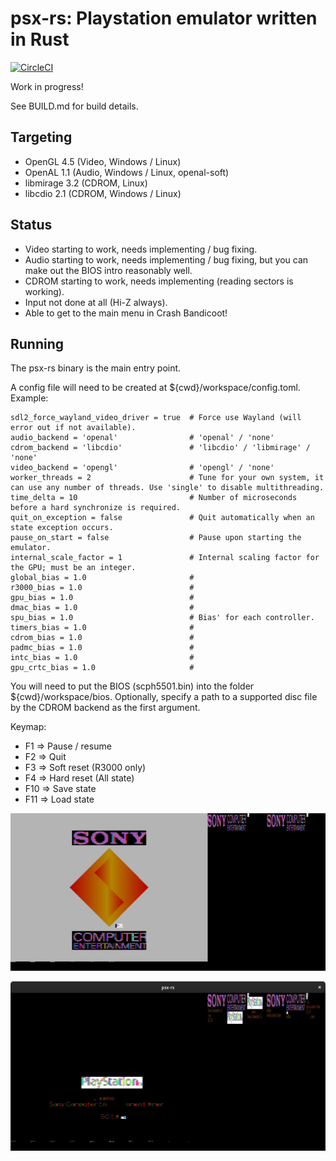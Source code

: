 # psx-rs: Playstation emulator written in Rust
[![CircleCI](https://circleci.com/gh/marcosatti/psx-rs.svg?style=svg)](https://circleci.com/gh/marcosatti/psx-rs)

Work in progress!

See BUILD.md for build details.

## Targeting
- OpenGL 4.5 (Video, Windows / Linux)
- OpenAL 1.1 (Audio, Windows / Linux, openal-soft)
- libmirage 3.2 (CDROM, Linux)
- libcdio 2.1 (CDROM, Windows / Linux)

## Status
- Video starting to work, needs implementing / bug fixing.
- Audio starting to work, needs implementing / bug fixing, but you can make out the BIOS intro reasonably well.
- CDROM starting to work, needs implementing (reading sectors is working).
- Input not done at all (Hi-Z always).
- Able to get to the main menu in Crash Bandicoot!

## Running
The psx-rs binary is the main entry point.

A config file will need to be created at ${cwd}/workspace/config.toml. Example:
```
sdl2_force_wayland_video_driver = true  # Force use Wayland (will error out if not available).
audio_backend = 'openal'                # 'openal' / 'none'
cdrom_backend = 'libcdio'               # 'libcdio' / 'libmirage' / 'none'
video_backend = 'opengl'                # 'opengl' / 'none'
worker_threads = 2                      # Tune for your own system, it can use any number of threads. Use 'single' to disable multithreading.
time_delta = 10                         # Number of microseconds before a hard synchronize is required.
quit_on_exception = false               # Quit automatically when an state exception occurs.
pause_on_start = false                  # Pause upon starting the emulator.
internal_scale_factor = 1               # Internal scaling factor for the GPU; must be an integer.
global_bias = 1.0                       # 
r3000_bias = 1.0                        #
gpu_bias = 1.0                          #
dmac_bias = 1.0                         #
spu_bias = 1.0                          # Bias' for each controller.
timers_bias = 1.0                       #
cdrom_bias = 1.0                        #
padmc_bias = 1.0                        #
intc_bias = 1.0                         #
gpu_crtc_bias = 1.0                     #

```

You will need to put the BIOS (scph5501.bin) into the folder ${cwd}/workspace/bios.
Optionally, specify a path to a supported disc file by the CDROM backend as the first argument.

Keymap:
- F1 => Pause / resume
- F2 => Quit
- F3 => Soft reset (R3000 only)
- F4 => Hard reset (All state)
- F10 => Save state
- F11 => Load state

![BIOS Intro](/media/2019-03-18.png?raw=true "BIOS Intro")

![Reading CDROM](/media/2020-03-12.png?raw=true "Reading CDROM")
